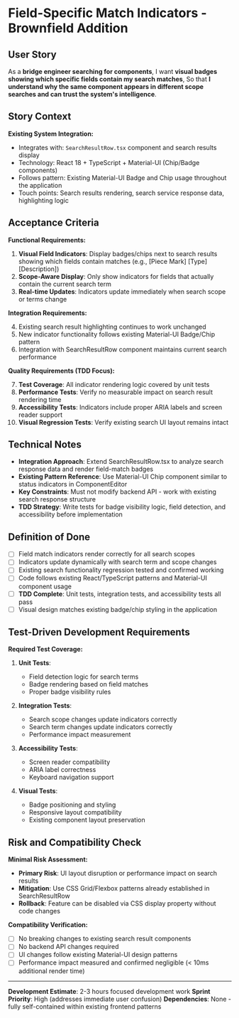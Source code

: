 # Field-Specific Match Indicators - Brownfield Addition

## User Story

As a **bridge engineer searching for components**,
I want **visual badges showing which specific fields contain my search matches**,
So that **I understand why the same component appears in different scope searches and can trust the system's intelligence**.

## Story Context

**Existing System Integration:**

- Integrates with: `SearchResultRow.tsx` component and search results display
- Technology: React 18 + TypeScript + Material-UI (Chip/Badge components)
- Follows pattern: Existing Material-UI Badge and Chip usage throughout the application
- Touch points: Search results rendering, search service response data, highlighting logic

## Acceptance Criteria

**Functional Requirements:**

1. **Visual Field Indicators**: Display badges/chips next to search results showing which fields contain matches (e.g., [Piece Mark] [Type] [Description])
2. **Scope-Aware Display**: Only show indicators for fields that actually contain the current search term
3. **Real-time Updates**: Indicators update immediately when search scope or terms change

**Integration Requirements:**

4. Existing search result highlighting continues to work unchanged
5. New indicator functionality follows existing Material-UI Badge/Chip pattern
6. Integration with SearchResultRow component maintains current search performance

**Quality Requirements (TDD Focus):**

7. **Test Coverage**: All indicator rendering logic covered by unit tests
8. **Performance Tests**: Verify no measurable impact on search result rendering time
9. **Accessibility Tests**: Indicators include proper ARIA labels and screen reader support
10. **Visual Regression Tests**: Verify existing search UI layout remains intact

## Technical Notes

- **Integration Approach**: Extend SearchResultRow.tsx to analyze search response data and render field-match badges
- **Existing Pattern Reference**: Use Material-UI Chip component similar to status indicators in ComponentEditor
- **Key Constraints**: Must not modify backend API - work with existing search response structure
- **TDD Strategy**: Write tests for badge visibility logic, field detection, and accessibility before implementation

## Definition of Done

- [ ] Field match indicators render correctly for all search scopes
- [ ] Indicators update dynamically with search term and scope changes
- [ ] Existing search functionality regression tested and confirmed working
- [ ] Code follows existing React/TypeScript patterns and Material-UI component usage
- [ ] **TDD Complete**: Unit tests, integration tests, and accessibility tests all pass
- [ ] Visual design matches existing badge/chip styling in the application

## Test-Driven Development Requirements

**Required Test Coverage:**

1. **Unit Tests**: 
   - Field detection logic for search terms
   - Badge rendering based on field matches
   - Proper badge visibility rules

2. **Integration Tests**:
   - Search scope changes update indicators correctly
   - Search term changes update indicators correctly
   - Performance impact measurement

3. **Accessibility Tests**:
   - Screen reader compatibility
   - ARIA label correctness
   - Keyboard navigation support

4. **Visual Tests**:
   - Badge positioning and styling
   - Responsive layout compatibility
   - Existing component layout preservation

## Risk and Compatibility Check

**Minimal Risk Assessment:**

- **Primary Risk**: UI layout disruption or performance impact on search results
- **Mitigation**: Use CSS Grid/Flexbox patterns already established in SearchResultRow
- **Rollback**: Feature can be disabled via CSS display property without code changes

**Compatibility Verification:**

- [ ] No breaking changes to existing search result components
- [ ] No backend API changes required
- [ ] UI changes follow existing Material-UI design patterns
- [ ] Performance impact measured and confirmed negligible (< 10ms additional render time)

---

**Development Estimate**: 2-3 hours focused development work
**Sprint Priority**: High (addresses immediate user confusion)
**Dependencies**: None - fully self-contained within existing frontend patterns
